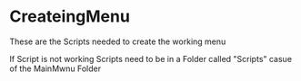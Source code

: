 # CreateingMenu
These are the Scripts needed to create the working menu

If Script is not working Scripts need to be in a Folder called "Scripts" casue of the MainMwnu Folder
